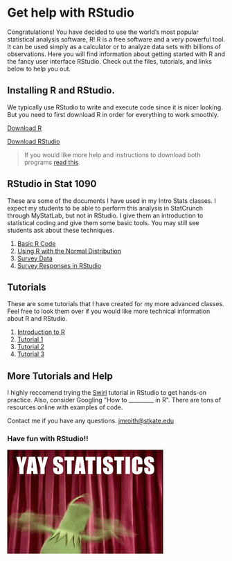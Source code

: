 # Get help with RStudio

Congratulations! You have decided to use the world’s most popular statistical analysis software, R! R is a free software and a very powerful tool. It can be used simply as a calculator or to analyze data sets with billions of observations. Here you will find information about getting started with R and the fancy user interface RStudio. Check out the files, tutorials, and links below to help you out.

## Installing R and RStudio.

We typically use RStudio to write and execute code since it is nicer looking. But you need to first download R in order for everything to work smoothly.

[Download R](https://www.r-project.org/)

[Download RStudio](https://www.rstudio.com/)


> If you would like more help and instructions to download both programs [read this](R_download_data_importing.pdf).

## RStudio in Stat 1090

These are some of the documents I have used in my Intro Stats classes. I expect my students to be able to perform this analysis in StatCrunch through MyStatLab, but not in RStudio. I give them an introduction to statistical coding and give them some basic tools. You may still see students ask about these techniques.

1. [Basic R Code](BasicRcode.pdf)
2. [Using R with the Normal Distribution](Rnormal.pdf)
3. [Survey Data](responses.csv)
4. [Survey Responses in RStudio](RStudio_Help/docs/SurveyResponses.RData)

## Tutorials

These are some tutorials that I have created for my more advanced classes. Feel free to look them over if you would like more technical information about R and RStudio.

1. [Introduction to R](IntroR1.pdf)
2. [Tutorial 1](RTutorial_1.pdf)
3. [Tutorial 2](RTutorial_2.pdf)
4. [Tutorial 3](RTutorial_3.pdf)

## More Tutorials and Help

I highly reccomend trying the [Swirl](http://swirlstats.com/) tutorial in RStudio to get hands-on practice.
Also, consider Googling "How to _________ in R". There are tons of resources online with examples of code.

Contact me if you have any questions. jmroith@stkate.edu


### Have fun with RStudio!!
![WoHoo!](kermit_statistics.gif)

